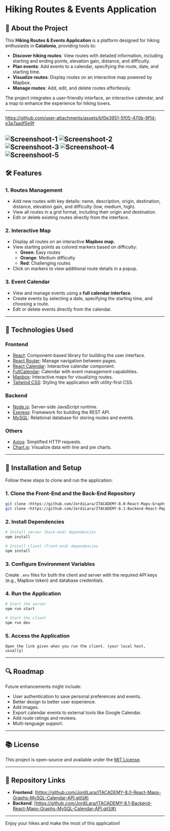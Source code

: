 # Hiking Routes & Events Application

## 🌿 About the Project
This **Hiking Routes & Events Application** is a platform designed for hiking enthusiasts in **Catalonia**, providing tools to:

- **Discover hiking routes**: View routes with detailed information, including starting and ending points, elevation gain, distance, and difficulty.
- **Plan events**: Add events to a calendar, specifying the route, date, and starting time.
- **Visualize routes**: Display routes on an interactive map powered by Mapbox.
- **Manage routes**: Add, edit, and delete routes effortlessly.

The project integrates a user-friendly interface, an interactive calendar, and a map to enhance the experience for hiking lovers.

---


https://github.com/user-attachments/assets/b10e3951-5f05-470b-9f1d-e3a7aadf5e9f


![Screenshoot-1](/public/HikingPaths_home.png)
![Screenshoot-2](/public/HikingPaths_rutas.png)
![Screenshoot-3](/public/HikingPaths_mapa.png)
![Screenshoot-4](/public/HikingPaths_calendario.png)
![Screenshoot-5](/public//HikingPaths_graficos.png)
---

## 🛠️ Features

### **1. Routes Management**
- Add new routes with key details: name, description, origin, destination, distance, elevation gain, and difficulty (low, medium, high).
- View all routes in a grid format, including their origin and destination.
- Edit or delete existing routes directly from the interface.

### **2. Interactive Map**
- Display all routes on an interactive **Mapbox map**.
- View starting points as colored markers based on difficulty:
  - **Green**: Easy routes
  - **Orange**: Medium difficulty
  - **Red**: Challenging routes
- Click on markers to view additional route details in a popup.

### **3. Event Calendar**
- View and manage events using a **full calendar interface**.
- Create events by selecting a date, specifying the starting time, and choosing a route.
- Edit or delete events directly from the calendar.

---

## 🔧 Technologies Used

### **Frontend**
- [React](https://reactjs.org/): Component-based library for building the user interface.
- [React Router](https://reactrouter.com/): Manage navigation between pages.
- [React Calendar](https://github.com/wojtekmaj/react-calendar): Interactive calendar component.
- [FullCalendar](https://fullcalendar.io/): Calendar with event management capabilities.
- [Mapbox](https://www.mapbox.com/): Interactive maps for visualizing routes.
- [Tailwind CSS](https://tailwindcss.com/): Styling the application with utility-first CSS.

### **Backend**
- [Node.js](https://nodejs.org/): Server-side JavaScript runtime.
- [Express](https://expressjs.com/): Framework for building the REST API.
- [MySQL](https://www.mysql.com/): Relational database for storing routes and events.

### **Others**
- [Axios](https://axios-http.com/): Simplified HTTP requests.
- [Chart.js](https://www.chartjs.org/): Visualize data with line and pie charts.

---

## 🔧 Installation and Setup
Follow these steps to clone and run the application:

### **1. Clone the Front-End and the Back-End Repository**
```bash
git clone <https://github.com/JordiLara/ITACADEMY-8.0-React-Maps-Graphs-MySQL-Calendar-API.git>
git clone <https://github.com/JordiLara/ITACADEMY-8.1-Backend-React-Maps-Graphs-MySQL-Calendar-API.git>
```

### **2. Install Dependencies**
```bash
# Install server (back-end) dependencies
npm install

# Install client (front-end) dependencies
npm install
```

### **3. Configure Environment Variables**
Create `.env` files for both the client and server with the required API keys (e.g., Mapbox token) and database credentials.

### **4. Run the Application**
```bash
# Start the server
npm run start

# Start the client
npm run dev
```

### **5. Access the Application**

```
Open the link given when you run the client. (your local host, usually)
```
---

## 🔍 Roadmap

Future enhancements might include:
- User authentication to save personal preferences and events.
- Better design to better user experience.
- Add images.
- Export calendar events to external tools like Google Calendar.
- Add route ratings and reviews.
- Multi-language support.

---

## 📚 License
This project is open-source and available under the [MIT License](https://opensource.org/licenses/MIT).

---

## 🔗 Repository Links
- **Frontend**: [https://github.com/JordiLara/ITACADEMY-8.0-React-Maps-Graphs-MySQL-Calendar-API.git](#)
- **Backend**: [https://github.com/JordiLara/ITACADEMY-8.1-Backend-React-Maps-Graphs-MySQL-Calendar-API.git](#)

---

Enjoy your hikes and make the most of this application!


